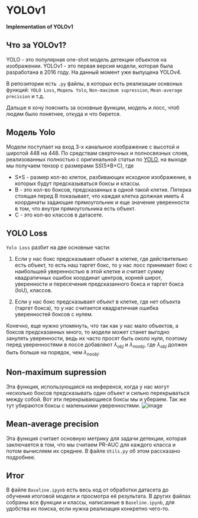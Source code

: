 # YOLOv1
**Implementation of YOLOv1**

Что за YOLOv1?
------------------------------------

YOLO - это популярная one-shot модель детекции объектов на изображении.  YOLOv1 - это первая версия модели, которая была разработана в 2016 году. На данный момент уже выпущена YOLOv4.

В репозитории есть `.py` файлы, в которых есть реализации оснвоных функций: `YOLO Loss`, `Модель Yolo`, `Non-maximum supression`, `Mean-average precision` и т.д.

Дальше я хочу пояснить за основные функции, модель и лосс, чтоб людям было понятнее, откуда и что берется.

Модель Yolo
------------------------------------

Модели поступает на вход 3-х канальное изображение с высотой и широтой 448 на 448. По средствам сверточных и полносвязных слоев, реализованных полностью с оригинальной статьи по [YOLO](https://arxiv.org/pdf/1506.02640.pdf), на выходе мы получаем тензор с размерами S*S*(5*B+C), где

* S*S - размер кол-во клеток, разбивающих исходное изображение, в которых будут предсказываться боксы и классы.
* B - это кол-во боксов, предсказанных в одной такой клетке. Пятерка стоящая перед B показывает, что каждая клетка должная иметь 4 координаты задающие прямоугольник и еще значение уверенности в том, что внутри прямоугольника есть объект.
* C - это кол-во классов в датасете.

YOLO Loss
------------------------------------

`Yolo Loss` разбит на две основные части:

1) Если у нас бокс предсказывает объект в клетке, где действительно есть объект, то есть наш таргет бокс, то у нас лосс принимает бокс с наибольшей уверенностью в этой клетке и считает сумму квадратичных ошибок координат центров, корней широт, уверенности и пересечения предсказанного бокса и таргет бокса (IoU), классов.

2) Если у нас бокс предсказывает объект в клетке, где нет объекта (таргет бокса), то у нас считается квадратичная ошибка уверенностей боксов с нулем.

Конечно, еще нужно упомянуть, что так как у нас мало объектов, а боксов предсказанных много, то модели может станет выгодно занулять уверенности, ведь их часто просят быть около нуля, поэтому перед уверенностями в лоссе добавляют $\lambda_{obj}$ и $\lambda_{noobj}$, где $\lambda_{obj}$ должен быть больше на порядок, чем $\lambda_{noobj}$.

Non-maximum supression
------------------------------------

Эта функция, использующаяся на инференся, когда у нас могут несколько боксов предсказывать один объект и сильно перекрываться между собой. Вот эти перекрывающиеся боксы мы и убераем. Так же тут убираются боксы с маленькими уверенностями.
![image](https://user-images.githubusercontent.com/90857881/209959588-bfa6c78e-36fd-4e42-8ea7-9a1607b759d9.png)

Mean-average precision
------------------------------------

Эта функция считает основную метрику для задачи детекции, которая заключается в том, что мы считаем PR-AUC для каждого класса и потом вычисляем их среднее. В файле `Utils.py` об этом рассказано подробнее.

Итог
------------------------------------
В файле `Baseline.ipynb` есть весь код от обработки датасета до обучения итоговой модели и просмотра её результата. В других файлах собраны все функции и классы, написанные в `Baseline.ipynb`, для удобства их поиска, если нужна реализация конкретно чего-то. 
